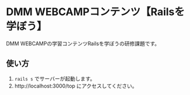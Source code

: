 # DMM WEBCAMPコンテンツ【Railsを学ぼう】
DMM WEBCAMPの学習コンテンツRailsを学ぼうの研修課題です。
## 使い方
1. `rails s` でサーバーが起動します。
2. http://localhost:3000/top にアクセスしてください。
